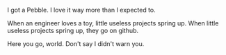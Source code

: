 I got a Pebble. I love it way more than I expected to.

When an engineer loves a toy, little useless projects spring up.
When little useless projects spring up, they go on github.

Here you go, world. Don't say I didn't warn you.
